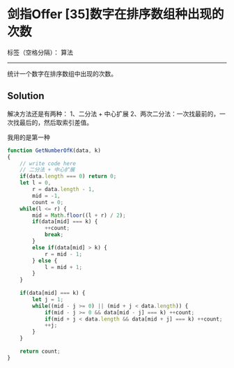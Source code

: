 ﻿# 剑指Offer [35]数字在排序数组种出现的次数

标签（空格分隔）： 算法

---

统计一个数字在排序数组中出现的次数。

## Solution
解决方法还是有两种：
1、二分法 + 中心扩展
2、两次二分法：一次找最前的，一次找最后的，然后取索引差值。

我用的是第一种

```javascript
function GetNumberOfK(data, k)
{
    // write code here
    // 二分法 + 中心扩展
    if(data.length === 0) return 0;
    let l = 0,
        r = data.length - 1,
        mid = -1,
        count = 0;
    while(l <= r) {
        mid = Math.floor((l + r) / 2);
        if(data[mid] === k) { 
            ++count;
            break;
        }
        else if(data[mid] > k) {
            r = mid - 1;
        } else {
            l = mid + 1;
        }
    }
    
    if(data[mid] === k) {
        let j = 1;
        while((mid - j >= 0) || (mid + j < data.length)) {
            if(mid - j >= 0 && data[mid - j] === k) ++count;
            if(mid + j < data.length && data[mid + j] === k) ++count;
            ++j;
        }
    }
    
    return count;
}
```